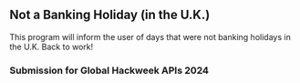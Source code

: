 ## Not a Banking Holiday (in the U.K.)

This program will inform the user of days that were not banking holidays in the U.K. Back to work!


### Submission for Global Hackweek APIs 2024